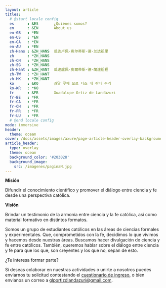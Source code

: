 ```yaml
---
layout: article
titles:
  # @start locale config
  es      : &ES       ¿Quiénes somos?
  en      : &EN       About us
  en-GB   : *EN
  en-US   : *EN
  en-CA   : *EN
  en-AU   : *EN
  zh-Hans : &ZH_HANS  瓜达卢佩·奥尔蒂斯·德·兰达祖里
  zh      : *ZH_HANS
  zh-CN   : *ZH_HANS
  zh-SG   : *ZH_HANS
  zh-Hant : &ZH_HANT  瓜達盧佩·奧爾蒂斯·德·蘭達祖裡
  zh-TW   : *ZH_HANT
  zh-HK   : *ZH_HANT
  ko      : &KO       과달 루페 오르 티즈 데 란다 주리
  ko-KR   : *KO
  fr      : &FR       Guadalupe Ortiz de Landázuri
  fr-BE   : *FR
  fr-CA   : *FR
  fr-CH   : *FR
  fr-FR   : *FR
  fr-LU   : *FR
  # @end locale config
mode: immersive
header:
  theme: ocean
cover: /docs/assets/images/axure/page-article-header-overlay-background-image.jpg
article_header:
  type: overlay
  theme: ocean
  background_color: '#203028'
  background_image:
    src: /imagenes/paginaN.jpg
---
```


<b>Misión</b> 

Difundir el conocimiento científico y promover el diálogo entre ciencia y fe desde una perspectiva católica.

<b>Visión</b> 

Brindar un testimonio de la armonía entre ciencia y la fe católica, así como material formativo en distintos formatos.


Somos un grupo de estudiantes católicos en las áreas de ciencias formales y experimentales. Que, comprometidos con la fe, decidimos lo que vivimos y hacemos desde nuestras áreas.
Buscamos hacer divulgación de ciencia y fe entre católicos.
También, queremos hablar sobre el diálogo entre ciencia y fe para que los que, son creyentes y los que no, sepan de esto.

¿Te interesa formar parte? 

Si deseas colaborar en nuestras actividades o unirte a nosotros puedes enviarnos tu solicitud contestando el  <a href="https://docs.google.com/forms/d/e/1FAIpQLScyNfZpxseWVBhgCcfvB0OmGL4UlyaWDpsgEA1azB-0413mEw/viewform?usp=sf_link">cuestionario de ingreso</a>, o bien envianos un correo a [glportizdlandazuri@gmail.com](mailto:glportizdlandazuri@gmail.com).
